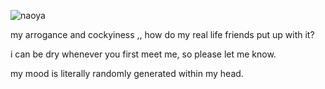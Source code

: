 ![naoya](https://i.pinimg.com/736x/2e/93/47/2e9347eb6d8501cd051a91bb21d03ec4.jpg)

my arrogance and cockyiness ,, how do my real life friends put up with it?

i can be dry whenever you first meet me, so please let me know.


my mood is literally randomly generated within my head.
